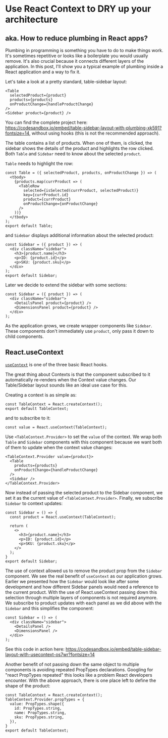 # Use React Context to DRY up your architecture

## aka. How to reduce plumbing in React apps?

Plumbing in programming is something you have to do to make things work. It's sometimes repetitive or looks like a boilerplate you would usually remove. It's also crucial because it connects different layers of the application. In this post, I'll show you a typical example of plumbing inside a React application and a way to fix it.

Let's take a look at a pretty standard, table-sidebar layout:

    <Table
      selectedProduct={product}
      products={products}
      onProductChange={handleProductChange}
    />
    <Sidebar product={product} />

You can find the complete project here: https://codesandbox.io/embed/table-sidebar-layout-with-plumbing-xk591?fontsize=14, without using hooks (this is not the recommended approach).

The table contains a list of products. When one of them, is clicked, the sidebar shows the details of the product and highlights the row clicked. Both `Table` and `Sidebar` need to know about the selected `product`.

`Table` needs to highlight the row:

    const Table = ({ selectedProduct, products, onProductChange }) => (
      <tbody>
        {products.map(currProduct => (
          <TableRow
            selected={isSelected(currProduct, selectedProduct)}
            key={currProduct.id}
            product={currProduct}
            onProductChange={onProductChange}
          />
        ))}
      </tbody>
    );
    export default Table;

and `Sidebar` displays additional information about the selected product:

    const Sidebar = ({ product }) => (
      <div className="sidebar">
        <h3>{product.name}</h3>
        <p>ID: {product.id}</p>
        <p>SKU: {product.sku}</p>
      </div>
    );
    export default Sidebar;

Later we decide to extend the sidebar with some sections:

    const Sidebar = ({ product }) => (
      <div className="sidebar">
        <DetailsPanel product={product} />
        <DimensionsPanel product={product} />
      </div>
    );

As the application grows, we create wrapper components like `Sidebar`. These components don't immediately use `product`, only pass it down to child components.


## React.useContext

[`useContext`](https://reactjs.org/docs/hooks-reference.html#usecontext) is one of the three basic React hooks.

The great thing about Contexts is that the component subscribed to it automatically re-renders when the Context value changes. Our Table/Sidebar layout sounds like an ideal use case for this.

Creating a context is as simple as:

    const TableContext = React.createContext();
    export default TableContext;

and to subscribe to it:

    const value = React.useContext(TableContext);

Use `<TableContext.Provider>` to set the `value` of the context. We wrap both `Table` and `Sidebar` components with this component because we want both of them to update when the context value changes:

    <TableContext.Provider value={product}>
      <Table
        products={products}
        onProductChange={handleProductChange}
      />
      <Sidebar />
    </TableContext.Provider>

Now instead of passing the selected product to the Sidebar component, we set it as the current value of `<TableContext.Provider>`. Finally, we subscribe `Sidebar` to context updates:

    const Sidebar = () => {
      const product = React.useContext(TableContext);

      return (
        <>
          <h3>{product.name}</h3>
          <p>ID: {product.id}</p>
          <p>SKU: {product.sku}</p>
        </>
      );
    }
    export default Sidebar;

The use of context allowed us to remove the product prop from the `Sidebar` component.
We see the real benefit of `useContext` as our application grows. Earlier we presented how the `Sidebar` would look like after some development and how different Sidebar panels would need a reference to the current product. With the use of React.useContext passing down this selection through multiple layers of components is not required anymore. We subscribe to product updates with each panel as we did above with the `Sidebar` and this simplifies the component:

    const Sidebar = () => (
      <div className="sidebar">
        <DetailsPanel />
        <DimensionsPanel />
      </div>
    );

See this code in action here: https://codesandbox.io/embed/table-sidebar-layout-with-usecontext-os7wr?fontsize=14

Another benefit of not passing down the same object to multiple components is avoiding repeated PropTypes declarations. Googling for "react PropTypes repeated" this looks like a problem React developers encounter. With the above approach, there is one place left to define the shape of the product:

    const TableContext = React.createContext();
    TableContext.Provider.propTypes = {
      value: PropTypes.shape({
        id: PropTypes.string,
        name: PropTypes.string,
        sku: PropTypes.string,
      }),
    }
    export default TableContext;
